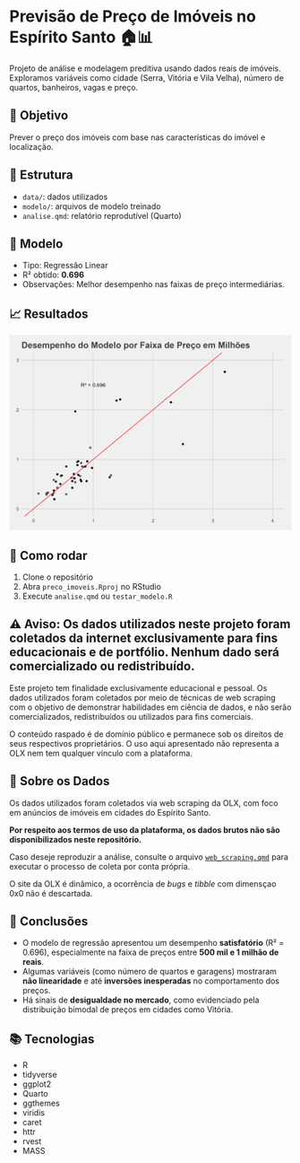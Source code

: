 # Previsão de Preço de Imóveis no Espírito Santo 🏠📊

Projeto de análise e modelagem preditiva usando dados reais de imóveis. Exploramos variáveis como cidade (Serra, Vitória e Vila Velha), número de quartos, banheiros, vagas e preço.

## 📌 Objetivo
Prever o preço dos imóveis com base nas características do imóvel e localização.

## 📁 Estrutura
- `data/`: dados utilizados
- `modelo/`: arquivos de modelo treinado
- `analise.qmd`: relatório reprodutível (Quarto)

## 🧪 Modelo
- Tipo: Regressão Linear
- R² obtido: **0.696**
- Observações: Melhor desempenho nas faixas de preço intermediárias.

## 📈 Resultados
![](modelo/performance.png)

## 🔧 Como rodar
1. Clone o repositório
2. Abra `preco_imoveis.Rproj` no RStudio
3. Execute `analise.qmd` ou `testar_modelo.R`

## ⚠️ Aviso: Os dados utilizados neste projeto foram coletados da internet exclusivamente para fins educacionais e de portfólio. Nenhum dado será comercializado ou redistribuído.

Este projeto tem finalidade exclusivamente educacional e pessoal.
Os dados utilizados foram coletados por meio de técnicas de web scraping com o objetivo de demonstrar habilidades em ciência de dados, e não serão comercializados, redistribuídos ou utilizados para fins comerciais.

O conteúdo raspado é de domínio público e permanece sob os direitos de seus respectivos proprietários.
O uso aqui apresentado não representa a OLX nem tem qualquer vínculo com a plataforma.

## 📁 Sobre os Dados

Os dados utilizados foram coletados via web scraping da OLX, com foco em anúncios de imóveis em cidades do Espírito Santo.  

**Por respeito aos termos de uso da plataforma, os dados brutos não são disponibilizados neste repositório.**

Caso deseje reproduzir a análise, consulte o arquivo [`web_scraping.qmd`](web_scraping.qmd) para executar o processo de coleta por conta própria.

O site da OLX é dinâmico, a ocorrência de _bugs_ e _tibble_ com dimensçao 0x0 não é descartada. 

## 📌 Conclusões

- O modelo de regressão apresentou um desempenho **satisfatório** (R² = 0.696), especialmente na faixa de preços entre **500 mil e 1 milhão de reais**.
- Algumas variáveis (como número de quartos e garagens) mostraram **não linearidade** e até **inversões inesperadas** no comportamento dos preços.
- Há sinais de **desigualdade no mercado**, como evidenciado pela distribuição bimodal de preços em cidades como Vitória.

## 📚 Tecnologias
- R
- tidyverse
- ggplot2
- Quarto
- ggthemes
- viridis
- caret
- httr
- rvest
- MASS
